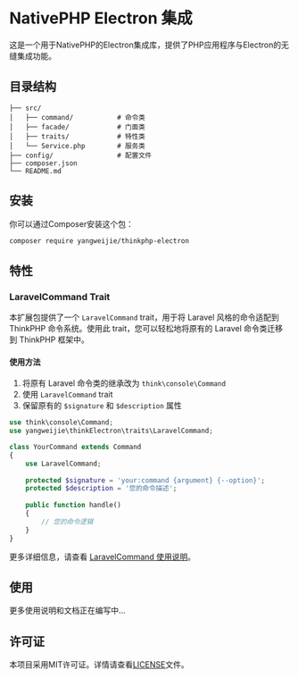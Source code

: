 # NativePHP Electron 集成

这是一个用于NativePHP的Electron集成库，提供了PHP应用程序与Electron的无缝集成功能。

## 目录结构

```
├── src/
│   ├── command/           # 命令类
│   ├── facade/            # 门面类
│   ├── traits/            # 特性类
│   └── Service.php        # 服务类
├── config/                # 配置文件
├── composer.json
└── README.md
```

## 安装

你可以通过Composer安装这个包：

```bash
composer require yangweijie/thinkphp-electron
```

## 特性

### LaravelCommand Trait

本扩展包提供了一个 `LaravelCommand` trait，用于将 Laravel 风格的命令适配到 ThinkPHP 命令系统。使用此 trait，您可以轻松地将原有的 Laravel 命令类迁移到 ThinkPHP 框架中。

#### 使用方法

1. 将原有 Laravel 命令类的继承改为 `think\console\Command`
2. 使用 `LaravelCommand` trait
3. 保留原有的 `$signature` 和 `$description` 属性

```php
use think\console\Command;
use yangweijie\thinkElectron\traits\LaravelCommand;

class YourCommand extends Command
{
    use LaravelCommand;
    
    protected $signature = 'your:command {argument} {--option}';
    protected $description = '您的命令描述';
    
    public function handle()
    {
        // 您的命令逻辑
    }
}
```

更多详细信息，请查看 [LaravelCommand 使用说明](src/traits/README.md)。

## 使用

更多使用说明和文档正在编写中...

## 许可证

本项目采用MIT许可证。详情请查看[LICENSE](LICENSE)文件。